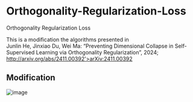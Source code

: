 # Orthogonality-Regularization-Loss
Orthogonality Regularization Loss

This is a modification the algorithms presented in  
Junlin He, Jinxiao Du, Wei Ma: “Preventing Dimensional Collapse in Self-Supervised Learning via Orthogonality Regularization”, 2024; http://arxiv.org/abs/2411.00392'>arXiv:2411.00392

## Modification

![image](https://github.com/user-attachments/assets/8861ec6b-e7a7-4870-9fe0-d19e374f7be7)
